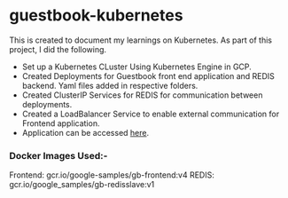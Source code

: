 # guestbook-kubernetes

This is created to document my learnings on Kubernetes. As part of this project, I did the following.

- Set up a Kubernetes CLuster Using Kubernetes Engine in GCP.
- Created Deployments for Guestbook front end application and REDIS backend. Yaml files added in respective folders.
- Created ClusterIP Services for REDIS for communication between deployments.
- Created a LoadBalancer Service to enable external communication for Frontend application.
- Application can be accessed [here](http://104.197.56.213/).

### Docker Images Used:-

Frontend: gcr.io/google-samples/gb-frontend:v4
REDIS: gcr.io/google_samples/gb-redisslave:v1
